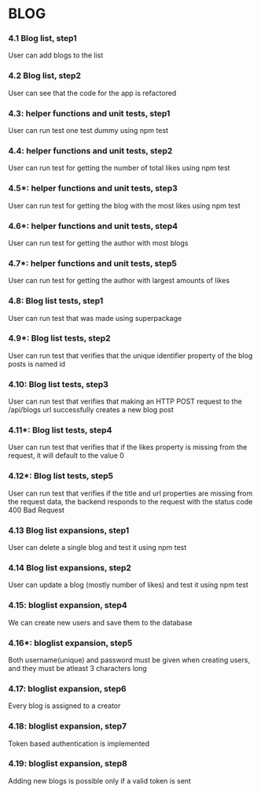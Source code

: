 # BLOG

### 4.1 Blog list, step1

User can add blogs to the list

### 4.2 Blog list, step2

User can see that the code for the app is refactored

### 4.3: helper functions and unit tests, step1

User can run test one test dummy using npm test

### 4.4: helper functions and unit tests, step2

User can run test for getting the number of total likes using npm test

### 4.5*: helper functions and unit tests, step3

User can run test for getting the blog with the most likes using npm test

### 4.6*: helper functions and unit tests, step4

User can run test for getting the author with most blogs

### 4.7*: helper functions and unit tests, step5

User can run test for getting the author with largest amounts of likes

### 4.8: Blog list tests, step1

User can run test that was made using superpackage

### 4.9*: Blog list tests, step2

User can run test that verifies that the unique identifier property of the blog posts is named id

### 4.10: Blog list tests, step3

User can run test that verifies that making an HTTP POST request to the /api/blogs url successfully creates a new blog post

### 4.11*: Blog list tests, step4

User can run test that verifies that if the likes property is missing from the request, it will default to the value 0

### 4.12*: Blog list tests, step5

User can run test that verifies if the title and url properties are missing from the request data, the backend responds to the request with the status code 400 Bad Request

### 4.13 Blog list expansions, step1

User can delete a single blog and test it using npm test

### 4.14 Blog list expansions, step2

User can update a blog (mostly number of likes) and test it using npm test

### 4.15: bloglist expansion, step4

We can create new users and save them to the database

### 4.16*: bloglist expansion, step5

Both username(unique) and password must be given when creating users, and they must be atleast 3 characters long

### 4.17: bloglist expansion, step6

Every blog is assigned to a creator

### 4.18: bloglist expansion, step7

Token based authentication is implemented

### 4.19: bloglist expansion, step8

Adding new blogs is possible only if a valid token is sent
